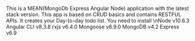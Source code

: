 This is a MEAN(MongoDb Express Angular Node) application with the latest stack version.
This app is based on CRUD basics and contains RESTFUL APIs.
It creates your Day-to-day todo list. 
You need to install 
\nNode v10.6.3
Angular CLI v8.3.8
rxjs v6.4.0
Mongoose v6.9.0
MongoDB v4.2
Express v6.9
